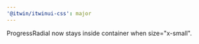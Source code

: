 ```yaml
---
'@itwin/itwinui-css': major
---
```


ProgressRadial now stays inside container when size="x-small".
